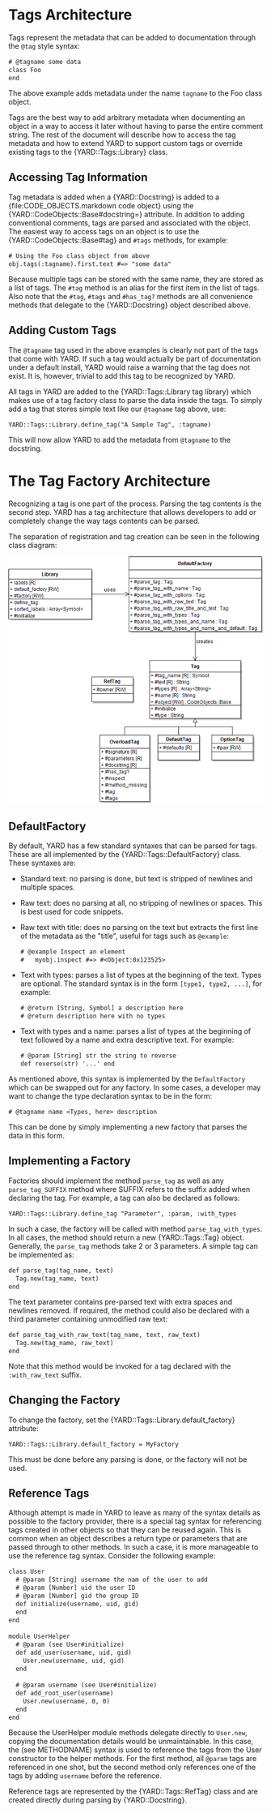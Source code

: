 Tags Architecture
=================

Tags represent the metadata that can be added to documentation through the `@tag`
style syntax:

    # @tagname some data
    class Foo
    end

The above example adds metadata under the name `tagname` to the Foo class object.

Tags are the best way to add arbitrary metadata when documenting an object in a
way to access it later without having to parse the entire comment string. The
rest of the document will describe how to access the tag metadata and how to extend
YARD to support custom tags or override existing tags to the {YARD::Tags::Library}
class.

Accessing Tag Information
-------------------------

Tag metadata is added when a {YARD::Docstring} is added to a {file:CODE_OBJECTS.markdown code object}
using the {YARD::CodeObjects::Base#docstring=} attribute. In addition to adding
conventional comments, tags are parsed and associated with the object. The easiest
way to access tags on an object is to use the {YARD::CodeObjects::Base#tag} and `#tags`
methods, for example:

    # Using the Foo class object from above
    obj.tags(:tagname).first.text #=> "some data"
    
Because multiple tags can be stored with the same name, they are stored as a list
of tags. The `#tag` method is an alias for the first item in the list of tags.
Also note that the `#tag`, `#tags` and `#has_tag?` methods are all convenience
methods that delegate to the {YARD::Docstring} object described above.

Adding Custom Tags
------------------

The `@tagname` tag used in the above examples is clearly not part of the tags
that come with YARD. If such a tag would actually be part of documentation under
a default install, YARD would raise a warning that the tag does not exist. It is,
however, trivial to add this tag to be recognized by YARD.

All tags in YARD are added to the {YARD::Tags::Library tag library} which makes
use of a tag factory class to parse the data inside the tags. To simply add a
tag that stores simple text like our `@tagname` tag above, use:

    YARD::Tags::Library.define_tag("A Sample Tag", :tagname)

This will now allow YARD to add the metadata from `@tagname` to the docstring.

The Tag Factory Architecture
============================

Recognizing a tag is one part of the process. Parsing the tag contents is the
second step. YARD has a tag architecture that allows developers to add or completely
change the way tags contents can be parsed.

The separation of registration and tag creation can be seen in the following
class diagram:

![Tags Architecture Class Diagram](images/tags-class-diagram.png)

DefaultFactory
--------------

By default, YARD has a few standard syntaxes that can be parsed for tags. These
are all implemented by the {YARD::Tags::DefaultFactory} class. These syntaxes
are:

  * Standard text: no parsing is done, but text is stripped of newlines and
    multiple spaces.
    
  * Raw text: does no parsing at all, no stripping of newlines or spaces. This
    is best used for code snippets.

  * Raw text with title: does no parsing on the text but extracts the first line
    of the metadata as the "title", useful for tags such as `@example`:
        
        # @example Inspect an element
        #   myobj.inspect #=> #<Object:0x123525>

  * Text with types: parses a list of types at the beginning of the text. Types
    are optional. The standard syntax is in the form `[type1, type2, ...]`, 
    for example:
        
        # @return [String, Symbol] a description here
        # @return description here with no types
    
  * Text with types and a name: parses a list of types at the beginning of text
    followed by a name and extra descriptive text. For example:
        
        # @param [String] str the string to reverse
        def reverse(str) '...' end

As mentioned above, this syntax is implemented by the `DefaultFactory` which can
be swapped out for any factory. In some cases, a developer may want to change
the type declaration syntax to be in the form:

    # @tagname name <Types, here> description
    
This can be done by simply implementing a new factory that parses the data in
this form.

Implementing a Factory
----------------------

Factories should implement the method `parse_tag` as well as any `parse_tag_SUFFIX`
method where SUFFIX refers to the suffix added when declaring the tag. For example,
a tag can also be declared as follows:

    YARD::Tags::Library.define_tag "Parameter", :param, :with_types
    
In such a case, the factory will be called with method `parse_tag_with_types`. In
all cases, the method should return a new {YARD::Tags::Tag} object. Generally,
the `parse_tag` methods take 2 or 3 parameters. A simple tag can be implemented
as:

    def parse_tag(tag_name, text)
      Tag.new(tag_name, text)
    end

The text parameter contains pre-parsed text with extra spaces and newlines removed.
If required, the method could also be declared with a third parameter containing
unmodified raw text:

    def parse_tag_with_raw_text(tag_name, text, raw_text)
      Tag.new(tag_name, raw_text)
    end

Note that this method would be invoked for a tag declared with the `:with_raw_text`
suffix.

Changing the Factory
--------------------

To change the factory, set the {YARD::Tags::Library.default_factory} attribute:

    YARD::Tags::Library.default_factory = MyFactory

This must be done before any parsing is done, or the factory will not be used.

<a name="reftags"></a>
Reference Tags
--------------

Although attempt is made in YARD to leave as many of the syntax details as
possible to the factory provider, there is a special tag syntax for referencing
tags created in other objects so that they can be reused again. This is common
when an object describes a return type or parameters that are passed through to
other methods. In such a case, it is more manageable to use the reference tag
syntax. Consider the following example:

    class User
      # @param [String] username the nam of the user to add
      # @param [Number] uid the user ID
      # @param [Number] gid the group ID
      def initialize(username, uid, gid)
      end
    end

    module UserHelper
      # @param (see User#initialize)
      def add_user(username, uid, gid)
        User.new(username, uid, gid)
      end
      
      # @param username (see User#initialize)
      def add_root_user(username)
        User.new(username, 0, 0)
      end
    end
    
Because the UserHelper module methods delegate directly to `User.new`, copying
the documentation details would be unmaintainable. In this case, the (see METHODNAME)
syntax is used to reference the tags from the User constructor to the helper methods.
For the first method, all `@param` tags are referenced in one shot, but the second
method only references one of the tags by adding `username` before the reference.

Reference tags are represented by the {YARD::Tags::RefTag} class and are created
directly during parsing by {YARD::Docstring}.
